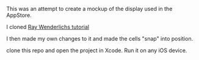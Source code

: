 This was an attempt to create a mockup of the display used in the AppStore. 

I cloned <a href="http://www.raywenderlich.com/4680/how-to-make-an-interface-with-horizontal-tables-like-the-pulse-news-app-part-1">Ray Wenderlichs tutorial</a>

I then made my own changes to it and made the cells "snap" into position. 

clone this repo and open the project in Xcode. Run it on any iOS device. 